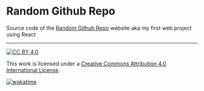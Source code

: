 # Random Github Repo
Source code of the [Random Github Repo](https://www.rayanestaszewski.fr/randomgithubrepo/) website aka my first web project using React

---

[![CC BY 4.0][cc-by-shield]][cc-by]

This work is licensed under a
[Creative Commons Attribution 4.0 International License][cc-by].

[cc-by]: http://creativecommons.org/licenses/by/4.0/
[cc-by-shield]: https://img.shields.io/badge/License-CC%20BY%204.0-lightgrey.svg

[![wakatime](https://wakatime.com/badge/user/b8ecff52-7743-4a1e-8b28-93fcce7c9b7d/project/e15f4652-7753-48b7-a56d-22363a8f41e8.svg)](https://wakatime.com/badge/user/b8ecff52-7743-4a1e-8b28-93fcce7c9b7d/project/e15f4652-7753-48b7-a56d-22363a8f41e8)
